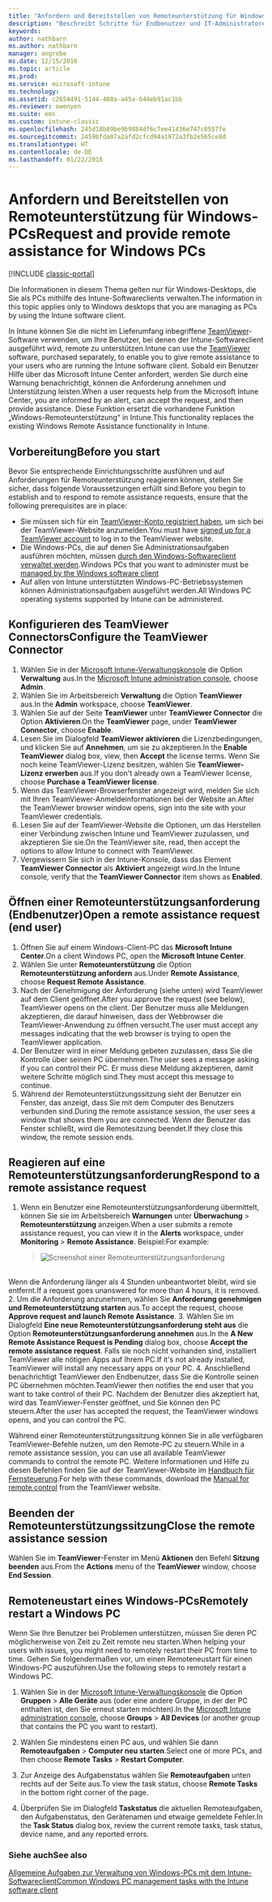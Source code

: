 ```yaml
---
title: "Anfordern und Bereitstellen von Remoteunterstützung für Windows-PCs"
description: "Beschreibt Schritte für Endbenutzer und IT-Administratoren zur Bereitstellung von Remoteunterstützung für Windows-Desktops, die als PCs verwaltet werden, und zum Remotestarten eines PCs."
keywords: 
author: nathbarn
ms.author: nathbarn
manager: angrobe
ms.date: 12/15/2016
ms.topic: article
ms.prod: 
ms.service: microsoft-intune
ms.technology: 
ms.assetid: c2654491-5144-408a-a45a-644eb91ac1bb
ms.reviewer: owenyen
ms.suite: ems
ms.custom: intune-classic
ms.openlocfilehash: 245d18b89be9b9884df6c7ee41436e747c0557fe
ms.sourcegitcommit: 2459bfda07a2afd2cfcd94a1972a3fb2e565ce8d
ms.translationtype: HT
ms.contentlocale: de-DE
ms.lasthandoff: 01/22/2018
---
```

# <a name="request-and-provide-remote-assistance-for-windows-pcs"></a><span data-ttu-id="9e3af-103">Anfordern und Bereitstellen von Remoteunterstützung für Windows-PCs</span><span class="sxs-lookup"><span data-stu-id="9e3af-103">Request and provide remote assistance for Windows PCs</span></span>

[!INCLUDE [classic-portal](../includes/classic-portal.md)]

<span data-ttu-id="9e3af-104">Die Informationen in diesem Thema gelten nur für Windows-Desktops, die Sie als PCs mithilfe des Intune-Softwareclients verwalten.</span><span class="sxs-lookup"><span data-stu-id="9e3af-104">The information in this topic applies only to Windows desktops that you are managing as PCs by using the Intune software client.</span></span>

<span data-ttu-id="9e3af-105">In Intune können Sie die nicht im Lieferumfang inbegriffene [TeamViewer](https://www.teamviewer.com)-Software verwenden, um Ihre Benutzer, bei denen der Intune-Softwareclient ausgeführt wird, remote zu unterstützen.</span><span class="sxs-lookup"><span data-stu-id="9e3af-105">Intune can use the [TeamViewer](https://www.teamviewer.com) software, purchased separately, to enable you to give remote assistance to your users who are running the Intune software client.</span></span> <span data-ttu-id="9e3af-106">Sobald ein Benutzer Hilfe über das Microsoft Intune Center anfordert, werden Sie durch eine Warnung benachrichtigt, können die Anforderung annehmen und Unterstützung leisten.</span><span class="sxs-lookup"><span data-stu-id="9e3af-106">When a user requests help from the Microsoft Intune Center, you are informed by an alert, can accept the request, and then provide assistance.</span></span> <span data-ttu-id="9e3af-107">Diese Funktion ersetzt die vorhandene Funktion „Windows-Remoteunterstützung“ in Intune.</span><span class="sxs-lookup"><span data-stu-id="9e3af-107">This functionality replaces the existing Windows Remote Assistance functionality in Intune.</span></span>


## <a name="before-you-start"></a><span data-ttu-id="9e3af-108">Vorbereitung</span><span class="sxs-lookup"><span data-stu-id="9e3af-108">Before you start</span></span>

<span data-ttu-id="9e3af-109">Bevor Sie entsprechende Einrichtungsschritte ausführen und auf Anforderungen für Remoteunterstützung reagieren können, stellen Sie sicher, dass folgende Voraussetzungen erfüllt sind:</span><span class="sxs-lookup"><span data-stu-id="9e3af-109">Before you begin to establish and to respond to remote assistance requests, ensure that the following prerequisites are in place:</span></span>

- <span data-ttu-id="9e3af-110">Sie müssen sich für ein [TeamViewer-Konto registriert haben](https://login.teamviewer.com/LogOn#register), um sich bei der TeamViewer-Website anzumelden.</span><span class="sxs-lookup"><span data-stu-id="9e3af-110">You must have [signed up for a TeamViewer account](https://login.teamviewer.com/LogOn#register) to log in to the TeamViewer website.</span></span>
- <span data-ttu-id="9e3af-111">Die Windows-PCs, die auf denen Sie Administrationsaufgaben ausführen möchten, müssen [durch den Windows-Softwareclient verwaltet werden](manage-windows-pcs-with-microsoft-intune.md).</span><span class="sxs-lookup"><span data-stu-id="9e3af-111">Windows PCs that you want to administer must be [managed by the Windows software client](manage-windows-pcs-with-microsoft-intune.md)</span></span>
- <span data-ttu-id="9e3af-112">Auf allen von Intune unterstützten Windows-PC-Betriebssystemen können Administrationsaufgaben ausgeführt werden.</span><span class="sxs-lookup"><span data-stu-id="9e3af-112">All Windows PC operating systems supported by Intune can be administered.</span></span>

## <a name="configure-the-teamviewer-connector"></a><span data-ttu-id="9e3af-113">Konfigurieren des TeamViewer Connectors</span><span class="sxs-lookup"><span data-stu-id="9e3af-113">Configure the TeamViewer Connector</span></span>

1. <span data-ttu-id="9e3af-114">Wählen Sie in der [Microsoft Intune-Verwaltungskonsole](https://manage.microsoft.com) die Option **Verwaltung** aus.</span><span class="sxs-lookup"><span data-stu-id="9e3af-114">In the [Microsoft Intune administration console](https://manage.microsoft.com), choose **Admin**.</span></span>
2. <span data-ttu-id="9e3af-115">Wählen Sie im Arbeitsbereich **Verwaltung** die Option **TeamViewer** aus.</span><span class="sxs-lookup"><span data-stu-id="9e3af-115">In the **Admin** workspace, choose **TeamViewer**.</span></span>
3. <span data-ttu-id="9e3af-116">Wählen Sie auf der Seite **TeamViewer** unter **TeamViewer Connector** die Option **Aktivieren**.</span><span class="sxs-lookup"><span data-stu-id="9e3af-116">On the **TeamViewer** page, under **TeamViewer Connector**, choose **Enable**.</span></span>
4. <span data-ttu-id="9e3af-117">Lesen Sie im Dialogfeld **TeamViewer aktivieren** die Lizenzbedingungen, und klicken Sie auf **Annehmen**, um sie zu akzeptieren.</span><span class="sxs-lookup"><span data-stu-id="9e3af-117">In the **Enable TeamViewer** dialog box, view, then **Accept** the license terms.</span></span> <span data-ttu-id="9e3af-118">Wenn Sie noch keine TeamViewer-Lizenz besitzen, wählen Sie **TeamViewer-Lizenz erwerben** aus.</span><span class="sxs-lookup"><span data-stu-id="9e3af-118">If you don't already own a TeamViewer license, choose **Purchase a TeamViewer license**.</span></span>
5. <span data-ttu-id="9e3af-119">Wenn das TeamViewer-Browserfenster angezeigt wird, melden Sie sich mit Ihren TeamViewer-Anmeldeinformationen bei der Website an.</span><span class="sxs-lookup"><span data-stu-id="9e3af-119">After the TeamViewer browser window opens, sign into the site with your TeamViewer credentials.</span></span>
6. <span data-ttu-id="9e3af-120">Lesen Sie auf der TeamViewer-Website die Optionen, um das Herstellen einer Verbindung zwischen Intune und TeamViewer zuzulassen, und akzeptieren Sie sie.</span><span class="sxs-lookup"><span data-stu-id="9e3af-120">On the TeamViewer site, read, then accept the options to allow Intune to connect with TeamViewer.</span></span>
7. <span data-ttu-id="9e3af-121">Vergewissern Sie sich in der Intune-Konsole, dass das Element **TeamViewer Connector** als **Aktiviert** angezeigt wird.</span><span class="sxs-lookup"><span data-stu-id="9e3af-121">In the Intune console, verify that the **TeamViewer Connector** item shows as **Enabled**.</span></span>


## <a name="open-a-remote-assistance-request-end-user"></a><span data-ttu-id="9e3af-122">Öffnen einer Remoteunterstützungsanforderung (Endbenutzer)</span><span class="sxs-lookup"><span data-stu-id="9e3af-122">Open a remote assistance request (end user)</span></span>

1. <span data-ttu-id="9e3af-123">Öffnen Sie auf einem Windows-Client-PC das **Microsoft Intune Center**.</span><span class="sxs-lookup"><span data-stu-id="9e3af-123">On a client Windows PC, open the **Microsoft Intune Center**.</span></span>
2. <span data-ttu-id="9e3af-124">Wählen Sie unter **Remoteunterstützung** die Option **Remoteunterstützung anfordern** aus.</span><span class="sxs-lookup"><span data-stu-id="9e3af-124">Under **Remote Assistance**, choose **Request Remote Assistance**.</span></span>
3. <span data-ttu-id="9e3af-125">Nach der Genehmigung der Anforderung (siehe unten) wird TeamViewer auf dem Client geöffnet.</span><span class="sxs-lookup"><span data-stu-id="9e3af-125">After you approve the request (see below), TeamViewer opens on the client.</span></span> <span data-ttu-id="9e3af-126">Der Benutzer muss alle Meldungen akzeptieren, die darauf hinweisen, dass der Webbrowser die TeamViewer-Anwendung zu öffnen versucht.</span><span class="sxs-lookup"><span data-stu-id="9e3af-126">The user must accept any messages indicating that the web browser is trying to open the TeamViewer application.</span></span>
4. <span data-ttu-id="9e3af-127">Der Benutzer wird in einer Meldung gebeten zuzulassen, dass Sie die Kontrolle über seinen PC übernehmen.</span><span class="sxs-lookup"><span data-stu-id="9e3af-127">The user sees a message asking if you can control their PC.</span></span> <span data-ttu-id="9e3af-128">Er muss diese Meldung akzeptieren, damit weitere Schritte möglich sind.</span><span class="sxs-lookup"><span data-stu-id="9e3af-128">They must accept this message to continue.</span></span>
5. <span data-ttu-id="9e3af-129">Während der Remoteunterstützungssitzung sieht der Benutzer ein Fenster, das anzeigt, dass Sie mit dem Computer des Benutzers verbunden sind.</span><span class="sxs-lookup"><span data-stu-id="9e3af-129">During the remote assistance session, the user sees a window that shows them you are connected.</span></span> <span data-ttu-id="9e3af-130">Wenn der Benutzer das Fenster schließt, wird die Remotesitzung beendet.</span><span class="sxs-lookup"><span data-stu-id="9e3af-130">If they close this window, the remote session ends.</span></span>

## <a name="respond-to-a-remote-assistance-request"></a><span data-ttu-id="9e3af-131">Reagieren auf eine Remoteunterstützungsanforderung</span><span class="sxs-lookup"><span data-stu-id="9e3af-131">Respond to a remote assistance request</span></span>

1. <span data-ttu-id="9e3af-132">Wenn ein Benutzer eine Remoteunterstützungsanforderung übermittelt, können Sie sie im Arbeitsbereich **Warnungen** unter **Überwachung** > **Remoteunterstützung** anzeigen.</span><span class="sxs-lookup"><span data-stu-id="9e3af-132">When a user submits a remote assistance request, you can view it in the **Alerts** workspace, under **Monitoring** > **Remote Assistance**.</span></span> <span data-ttu-id="9e3af-133">Beispiel:</span><span class="sxs-lookup"><span data-stu-id="9e3af-133">For example:</span></span>
   > ![Screenshot einer Remoteunterstützungsanforderung](./media/team-viewer.png)

<br><span data-ttu-id="9e3af-135">Wenn die Anforderung länger als 4 Stunden unbeantwortet bleibt, wird sie entfernt.</span><span class="sxs-lookup"><span data-stu-id="9e3af-135">If a request goes unanswered for more than 4 hours, it is removed.</span></span>
2. <span data-ttu-id="9e3af-136">Um die Anforderung anzunehmen, wählen Sie **Anforderung genehmigen und Remoteunterstützung starten** aus.</span><span class="sxs-lookup"><span data-stu-id="9e3af-136">To accept the request, choose **Approve request and launch Remote Assistance**.</span></span>
3. <span data-ttu-id="9e3af-137">Wählen Sie im Dialogfeld **Eine neue Remoteunterstützungsanforderung steht aus** die Option **Remoteunterstützungsanforderung annehmen** aus.</span><span class="sxs-lookup"><span data-stu-id="9e3af-137">In the **A New Remote Assistance Request is Pending** dialog box, choose **Accept the remote assistance request**.</span></span> <span data-ttu-id="9e3af-138">Falls sie noch nicht vorhanden sind, installiert TeamViewer alle nötigen Apps auf Ihrem PC.</span><span class="sxs-lookup"><span data-stu-id="9e3af-138">If it's not already installed, TeamViewer will install any necessary apps on your PC.</span></span>
4. <span data-ttu-id="9e3af-139">Anschließend benachrichtigt TeamViewer den Endbenutzer, dass Sie die Kontrolle seinen PC übernehmen möchten.</span><span class="sxs-lookup"><span data-stu-id="9e3af-139">TeamViewer then notifies the end user that you want to take control of their PC.</span></span> <span data-ttu-id="9e3af-140">Nachdem der Benutzer dies akzeptiert hat, wird das TeamViewer-Fenster geöffnet, und Sie können den PC steuern.</span><span class="sxs-lookup"><span data-stu-id="9e3af-140">After the user has accepted the request, the TeamViewer windows opens, and you can control the PC.</span></span>

<span data-ttu-id="9e3af-141">Während einer Remoteunterstützungssitzung können Sie in alle verfügbaren TeamViewer-Befehle nutzen, um den Remote-PC zu steuern.</span><span class="sxs-lookup"><span data-stu-id="9e3af-141">While in a remote assistance session, you can use all available TeamViewer commands to control the remote PC.</span></span> <span data-ttu-id="9e3af-142">Weitere Informationen und Hilfe zu diesen Befehlen finden Sie auf der TeamViewer-Website im [Handbuch für Fernsteuerung](http://www.teamviewer.com/en/support/documents/).</span><span class="sxs-lookup"><span data-stu-id="9e3af-142">For help with these commands, download the [Manual for remote control](http://www.teamviewer.com/en/support/documents/) from the TeamViewer website.</span></span>

## <a name="close-the-remote-assistance-session"></a><span data-ttu-id="9e3af-143">Beenden der Remoteunterstützungssitzung</span><span class="sxs-lookup"><span data-stu-id="9e3af-143">Close the remote assistance session</span></span>

<span data-ttu-id="9e3af-144">Wählen Sie im **TeamViewer**-Fenster im Menü **Aktionen** den Befehl **Sitzung beenden** aus.</span><span class="sxs-lookup"><span data-stu-id="9e3af-144">From the **Actions** menu of the **TeamViewer** window, choose **End Session**.</span></span>

## <a name="remotely-restart-a-windows-pc"></a><span data-ttu-id="9e3af-145">Remoteneustart eines Windows-PCs</span><span class="sxs-lookup"><span data-stu-id="9e3af-145">Remotely restart a Windows PC</span></span>
<span data-ttu-id="9e3af-146">Wenn Sie Ihre Benutzer bei Problemen unterstützen, müssen Sie deren PC möglicherweise von Zeit zu Zeit remote neu starten.</span><span class="sxs-lookup"><span data-stu-id="9e3af-146">When helping your users with issues, you might need to remotely restart their PC from time to time.</span></span> <span data-ttu-id="9e3af-147">Gehen Sie folgendermaßen vor, um einen Remoteneustart für einen Windows-PC auszuführen.</span><span class="sxs-lookup"><span data-stu-id="9e3af-147">Use the following steps to remotely restart a Windows PC.</span></span>

1.  <span data-ttu-id="9e3af-148">Wählen Sie in der [Microsoft Intune-Verwaltungskonsole](https://manage.microsoft.com/) die Option **Gruppen** &gt; **Alle Geräte** aus (oder eine andere Gruppe, in der der PC enthalten ist, den Sie erneut starten möchten).</span><span class="sxs-lookup"><span data-stu-id="9e3af-148">In the [Microsoft Intune administration console](https://manage.microsoft.com/), choose **Groups** &gt; **All Devices** (or another group that contains the PC you want to restart).</span></span>

2.  <span data-ttu-id="9e3af-149">Wählen Sie mindestens einen PC aus, und wählen Sie dann **Remoteaufgaben** &gt; **Computer neu starten**.</span><span class="sxs-lookup"><span data-stu-id="9e3af-149">Select one or more PCs, and then choose **Remote Tasks** &gt; **Restart Computer**.</span></span>

3.  <span data-ttu-id="9e3af-150">Zur Anzeige des Aufgabenstatus wählen Sie **Remoteaufgaben** unten rechts auf der Seite aus.</span><span class="sxs-lookup"><span data-stu-id="9e3af-150">To view the task status, choose **Remote Tasks** in the bottom right corner of the page.</span></span>

4.  <span data-ttu-id="9e3af-151">Überprüfen Sie im Dialogfeld **Taskstatus** die aktuellen Remoteaufgaben, den Aufgabenstatus, den Gerätenamen und etwaige gemeldete Fehler.</span><span class="sxs-lookup"><span data-stu-id="9e3af-151">In the **Task Status** dialog box, review the current remote tasks, task status, device name, and any reported errors.</span></span>

### <a name="see-also"></a><span data-ttu-id="9e3af-152">Siehe auch</span><span class="sxs-lookup"><span data-stu-id="9e3af-152">See also</span></span>

[<span data-ttu-id="9e3af-153">Allgemeine Aufgaben zur Verwaltung von Windows-PCs mit dem Intune-Softwareclient</span><span class="sxs-lookup"><span data-stu-id="9e3af-153">Common Windows PC management tasks with the Intune software client</span></span>](common-windows-pc-management-tasks-with-the-microsoft-intune-computer-client.md)